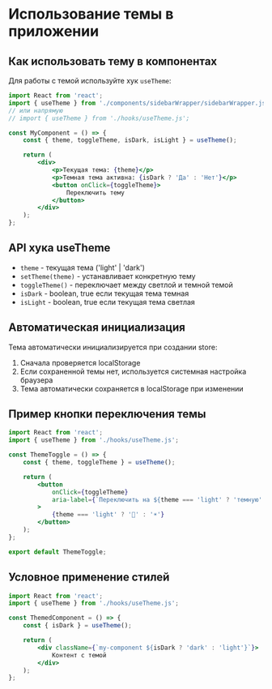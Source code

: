 # Использование темы в приложении

## Как использовать тему в компонентах

Для работы с темой используйте хук `useTheme`:

```jsx
import React from 'react';
import { useTheme } from './components/sidebarWrapper/sidebarWrapper.jsx';
// или напрямую
// import { useTheme } from './hooks/useTheme.js';

const MyComponent = () => {
    const { theme, toggleTheme, isDark, isLight } = useTheme();

    return (
        <div>
            <p>Текущая тема: {theme}</p>
            <p>Темная тема активна: {isDark ? 'Да' : 'Нет'}</p>
            <button onClick={toggleTheme}>
                Переключить тему
            </button>
        </div>
    );
};
```

## API хука useTheme

- `theme` - текущая тема ('light' | 'dark')
- `setTheme(theme)` - устанавливает конкретную тему
- `toggleTheme()` - переключает между светлой и темной темой
- `isDark` - boolean, true если текущая тема темная
- `isLight` - boolean, true если текущая тема светлая

## Автоматическая инициализация

Тема автоматически инициализируется при создании store:
1. Сначала проверяется localStorage
2. Если сохраненной темы нет, используется системная настройка браузера
3. Тема автоматически сохраняется в localStorage при изменении

## Пример кнопки переключения темы

```jsx
import React from 'react';
import { useTheme } from './hooks/useTheme.js';

const ThemeToggle = () => {
    const { theme, toggleTheme } = useTheme();

    return (
        <button 
            onClick={toggleTheme}
            aria-label={`Переключить на ${theme === 'light' ? 'темную' : 'светлую'} тему`}
        >
            {theme === 'light' ? '🌙' : '☀️'}
        </button>
    );
};

export default ThemeToggle;
```

## Условное применение стилей

```jsx
import React from 'react';
import { useTheme } from './hooks/useTheme.js';

const ThemedComponent = () => {
    const { isDark } = useTheme();

    return (
        <div className={`my-component ${isDark ? 'dark' : 'light'}`}>
            Контент с темой
        </div>
    );
};
```